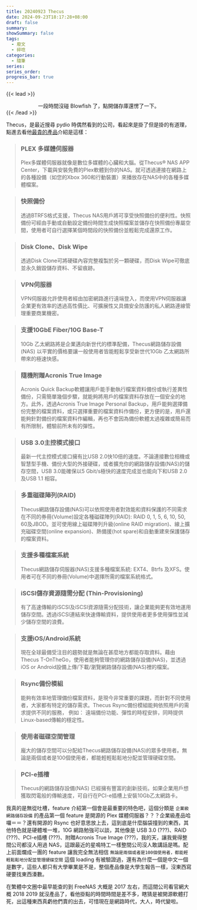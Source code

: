 ```yaml
---
title: 20240923 Thecus
date: 2024-09-23T18:17:28+08:00
draft: false
summary: 
showSummary: false
tags: 
  - 廢文
  - 碎唸
categories:
  - 隨筆
series:
series_order: 
progress_bar: true
---
```


{{< lead >}}
<center> 一段時間沒碰 Blowfish 了，點開儲存庫還愣了一下。 </center>
{{< /lead >}}

Thecus，是最近搜尋 pydio 時偶然看到的公司，看起來是掛了但是掛的有道理，點進去看他[最貴的產品](https://www.thecus.com/product?cat=linux_nas&cat_type=largeBusinessRackmount&PROD_ID=127&language_num=5)介紹是這樣：

> <h3>PLEX 多媒體伺服器</h3>
> Plex多媒體伺服器就像是數位多媒體的心臟和大腦。從Thecus® NAS APP Center，下載與安裝免費的Plex軟體到你的NAS。就可透過連接在網路上的各種設備（如您的Xbox 360和行動裝置）來播放存在NAS中的各種多媒體檔案。

> <h3>快照備份</h3>
> 透過BTRFS格式支援，Thecus NAS用戶將可享受快照備份的便利性。快照備份可經由手動或自動設定備份時間生成快照檔案並儲存在快照備份專屬空間，使用者可自行選擇某個時間段的快照備份並輕鬆完成還原工作。

> <h3>Disk Clone、Disk Wipe</h3>
> 透過Disk Clone可將硬碟內容完整複製於另一顆硬碟，而Disk Wipe可徹底並永久銷毀儲存資料、不留痕跡。

> <h3>VPN伺服器</h3>
> VPN伺服器允許使用者經由加密網路進行遠端登入，而使用VPN伺服器讓企業更有效率的透過高性價比、可擴展性又具備安全防護的私人網路連線管理重要商業機密。

> <h3>支援10GbE Fiber/10G Base-T</h3>  
> 10Gb 乙太網路將是企業邁向新世代的標準配備，Thecus網路儲存設備(NAS) 以平實的價格要讓一般使用者皆能輕鬆享受新世代10Gb 乙太網路所帶來的極速快感。

> <h3>隨機附贈Acronis True Image</h3>  
> Acronis Quick Backup軟體讓用戶能手動執行檔案資料備份或執行差異性備份，只需簡單幾個步驟，就能夠將用戶的檔案資料存放在一個安全的地方。此外，透過Acronis True Image Personal Backup，用戶能夠選擇備份完整的檔案資料，或只選擇重要的檔案資料作備份，更方便的是，用戶還能夠針對備份的檔案資料作編輯，再也不會因為備份軟體太過複雜或簡易而有所限制，體驗前所未有的彈性。

> <h3>USB 3.0主控模式接口</h3>  
> 最新一代主控模式接口擁有比USB 2.0快10倍的速度。不論連接數位相機或智慧型手機、備份大型的外接硬碟，或者擴充你的網路儲存設備(NAS)的儲存空間，USB 3.0能確保以5 Gbit/s極快的速度完成並也能向下和USB 2.0及USB 1.1 相容。

> <h3>多重磁碟陣列(RAID)</h3>  
> Thecus網路儲存設備(NAS)可以依照使用者對效能和資料保護的不同需求在不同的券冊(Volume)設定各種磁碟陣列(RAID): RAID 0, 1, 5, 6, 10, 50, 60及JBOD。並可使用線上磁碟陣列升級(online RAID migration)、線上擴充磁碟空間(online expansion)、熱備援(hot spare)和自動重建來保護儲存的檔案資料。

> <h3>支援多種檔案系統</h3>  
> Thecus網路儲存伺服器(NAS)支援多種檔案系統: EXT4、Btrfs 及XFS。使用者可在不同的券冊(Volume)中選擇所需的檔案系統格式。

> <h3>iSCSI儲存資源隨需分配 (Thin-Provisioning)</h3>  
> 有了高速傳輸的iSCSI及iSCSI資源隨需分配技術，讓企業能夠更有效地運用儲存空間。透過iSCSI連結來快速傳輸資料，提供使用者更多使用彈性並減少儲存空間的浪費。

> <h3>支援iOS/Android系統</h3>  
> 現在全球最備受注目的趨勢就是無論在甚麼地方都能存取資料。藉由Thecus T-OnTheGo，使用者能夠管理你的網路儲存設備(NAS)，並透過iOS or Android設備上傳/下載/瀏覽網路儲存設備(NAS)裡的檔案。

> <h3>Rsync備份模組</h3>  
> 能夠有效率地管理備份檔案資料，是現今非常重要的課題，而針對不同使用者，大家都有特定的儲存需求。Thecus Rsync備份模組能夠依照用戶的需求提供不同的服務， 例如： 遠端備份功能、彈性的時程安排，同時提供Linux-based傳輸的穩定性。

> <h3>使用者磁碟空間管理</h3>  
> 龐大的儲存空間可以分配給Thecus網路儲存設備(NAS)的眾多使用者。無論是兩個或者是100個使用者，都能輕輕鬆鬆地分配並管理硬碟空間。

> <h3>PCI-e插槽</h3>  
> Thecus的網路儲存設備(NAS) 已經擁有豐富的創新技術。如果企業用戶想獲取閃電般的傳輸速度，可自行在PCI-e插槽上安裝10Gb乙太網路卡。

我真的是無從吐槽，feature 介紹第一個會是最重要的特色吧，這個分類是 `企業級網路儲存設備` 的產品第一個 feature 是開源的 Plex 媒體伺服器？？？企業級產品哈囉＝＝？還有開源的 Rsync 也好意思放上去，這到底是什麼腦袋撞到的東西，其他特色就是硬體堆一堆，10G 網路勉強可以談，其他像是 USB 3.0 (???)、RAID (???)、PCI-e插槽 (???)、附贈Acronis True Image (???)，我的天，讓我覺得整間公司都沒人用過 NAS，這跟最近的星鳴特工一樣整間公司沒人敢講話是嗎。配上前面爛成一團的 feature 讓我完全無法相信 `無論是兩個或者是100個使用者，都能輕輕鬆鬆地分配並管理硬碟空間` 這個 loading 有被驗證過，還有為什麼一個是中文一個是數字，這些人都只有大學畢業是不是，整個產品像是大學生報告一樣，沒東西寫硬要找東西湊數。

在繁體中文圈中最早能查的到 FreeNAS 大概是 2017 左右，而這間公司看官網大概 2018 2019 就沒產品了，看他掛點的時間時間是差不多，瞎猜是被開源軟體打死，出這種東西真虧他們賣的出去，可惜現在是網路時代，大人，時代變啦。

<!-- 雖然想嗆更多，不過也想到 16 年那時候廠商確實會把 USB 3.0/Sata III 拿來當 feature 就是了...另外查了一下 S/Q 官網，發現品牌 NAS 還是在賣軟體整合，連我們的賣軟體送硬體大神也把[開源軟體當作 feature](https://www.synology.com/zh-tw/products/FS6400#:~:text=%E7%9A%84%E6%83%A1%E6%84%8F%E8%BB%9F%E9%AB%94%E3%80%82-,AppArmor,-%E6%A0%B8%E5%BF%83%E5%B1%A4%E7%B4%9A)。 -->